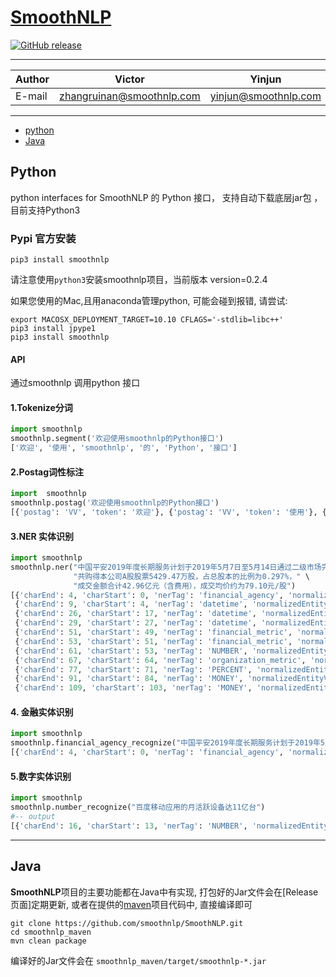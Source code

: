 # [SmoothNLP](http://www.smoothnlp.com)
[![GitHub release](https://img.shields.io/badge/Version-0.2-green.svg)](https://github.com/zhangruinan/SmoothNLP/releases)
****	
|Author|Victor|Yinjun|haizhe
|---|---|----|----
|E-mail|zhangruinan@smoothnlp.com|yinjun@smoothnlp.com|yuzhe_wang@smoothnlp.com
****


<!-- ----------- -->
- <a href="#python">python</a>
- <a href="#Java">Java</a>
    
## Python
python interfaces for SmoothNLP 的 Python 接口， 支持自动下载底层jar包 ，目前支持Python3

### Pypi 官方安装
```shell
pip3 install smoothnlp
```
请注意使用`python3`安装smoothnlp项目，当前版本 version=0.2.4

如果您使用的Mac,且用anaconda管理python, 可能会碰到报错, 请尝试:
```
export MACOSX_DEPLOYMENT_TARGET=10.10 CFLAGS='-stdlib=libc++' 
pip3 install jpype1 
pip3 install smoothnlp
```


#### API 

通过smoothnlp 调用python 接口

#### 1.Tokenize分词
```python
import smoothnlp 
smoothnlp.segment('欢迎使用smoothnlp的Python接口')
['欢迎', '使用', 'smoothnlp', '的', 'Python', '接口']
```


#### 2.Postag词性标注
```python
import  smoothnlp
smoothnlp.postag('欢迎使用smoothnlp的Python接口')
[{'postag': 'VV', 'token': '欢迎'}, {'postag': 'VV', 'token': '使用'}, {'postag': 'NN', 'token': 'smoothnlp'}, {'postag': 'DEC', 'token': '的'}, {'postag': 'NN', 'token': 'Python'}, {'postag': 'NN', 'token': '接口'}]
```


#### 3.NER 实体识别
```python
import smoothnlp
smoothnlp.ner("中国平安2019年度长期服务计划于2019年5月7日至5月14日通过二级市场完成购股，" \
              "共购得本公司A股股票5429.47万股，占总股本的比例为0.297%，" \
              "成交金额合计42.96亿元（含费用），成交均价约为79.10元/股")
[{'charEnd': 4, 'charStart': 0, 'nerTag': 'financial_agency', 'normalizedEntityValue': '中国平安', 'sTokenList': None, 'text': '中国平安'},
 {'charEnd': 9, 'charStart': 4, 'nerTag': 'datetime', 'normalizedEntityValue': '2019年', 'sTokenList': None, 'text': '2019年'}, 
 {'charEnd': 26, 'charStart': 17, 'nerTag': 'datetime', 'normalizedEntityValue': '2019年5月7日', 'sTokenList': None, 'text': '2019年5月7日'},
 {'charEnd': 29, 'charStart': 27, 'nerTag': 'datetime', 'normalizedEntityValue': '5月', 'sTokenList': None, 'text': '5月'}, 
 {'charEnd': 51, 'charStart': 49, 'nerTag': 'financial_metric', 'normalizedEntityValue': 'A股', 'sTokenList': None, 'text': 'A股'}, 
 {'charEnd': 53, 'charStart': 51, 'nerTag': 'financial_metric', 'normalizedEntityValue': '股票', 'sTokenList': None, 'text': '股票'}, 
 {'charEnd': 61, 'charStart': 53, 'nerTag': 'NUMBER', 'normalizedEntityValue': '54294700', 'sTokenList': {'25': {'postag': 'NN', 'token': '5429.47万'}}, 'text': '5429.47万'}, 
 {'charEnd': 67, 'charStart': 64, 'nerTag': 'organization_metric', 'normalizedEntityValue': '总股本', 'sTokenList': None, 'text': '总股本'}, 
 {'charEnd': 77, 'charStart': 71, 'nerTag': 'PERCENT', 'normalizedEntityValue': '0.297%', 'sTokenList': {'33': {'postag': 'NN', 'token': '0.297%'}}, 'text': '0.297%'}, 
 {'charEnd': 91, 'charStart': 84, 'nerTag': 'MONEY', 'normalizedEntityValue': '¥4296000000', 'sTokenList': {'38': {'postag': 'CD', 'token': '42.96亿'}, '39': {'postag': 'M', 'token': '元'}}, 'text': '42.96亿元'}, 
 {'charEnd': 109, 'charStart': 103, 'nerTag': 'MONEY', 'normalizedEntityValue': '¥79.1', 'sTokenList': {'49': {'postag': 'CD', 'token': '79.10'}, '50': {'postag': 'M', 'token': '元'}}, 'text': '79.10元'}]
```


#### 4. 金融实体识别
```python
import smoothnlp
smoothnlp.financial_agency_recognize("中国平安2019年度长期服务计划于2019年5月7日至5月14日通过二级市场完成购股")
[{'charEnd': 4, 'charStart': 0, 'nerTag': 'financial_agency', 'normalizedEntityValue': '中国平安', 'sTokenList': None, 'text': '中国平安'}]
```


#### 5.数字实体识别
```python
import smoothnlp
smoothnlp.number_recognize("百度移动应用的月活跃设备达11亿台")
#-- output
[{'charEnd': 16, 'charStart': 13, 'nerTag': 'NUMBER', 'normalizedEntityValue': '1100000000', 'sTokenList': {'9': {'postag': 'CD', 'token': '11亿'}}, 'text': '11亿'}]
```

----------

## Java
**SmoothNLP**项目的主要功能都在Java中有实现, 打包好的Jar文件会在[Release页面]定期更新, 或者在提供的[maven](https://github.com/zhangruinan/SmoothNLP/tree/master/smoothnlp_maven)项目代码中, 直接编译即可
```
git clone https://github.com/smoothnlp/SmoothNLP.git
cd smoothnlp_maven
mvn clean package
```
编译好的Jar文件会在 `smoothnlp_maven/target/smoothnlp-*.jar`





